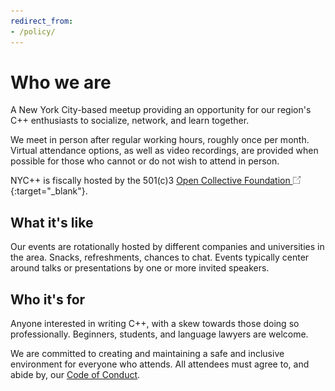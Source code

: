 ```yaml
---
redirect_from:
- /policy/
---
```


# Who we are
A New York City-based meetup providing an opportunity for our region's C++
enthusiasts to socialize, network, and learn together.

We meet in person after regular working hours, roughly once per month. Virtual
attendance options, as well as video recordings, are provided when possible for
those who cannot or do not wish to attend in person.

NYC++ is fiscally hosted by the 501(c)3 [Open Collective Foundation
<img src="/redirect-icon.png" width=12em/>](
https://opencollective.com/foundation){:target="\_blank"}.

## What it's like
Our events are rotationally hosted by different companies and universities in
the area. Snacks, refreshments, chances to chat. Events typically center around
talks or presentations by one or more invited speakers.

## Who it's for
Anyone interested in writing C++, with a skew towards those doing so
professionally. Beginners, students, and language lawyers are welcome.

We are committed to creating and maintaining  a safe and inclusive environment
for everyone who attends. All attendees must agree to, and abide by, our
[Code of Conduct](/policy/conduct).
